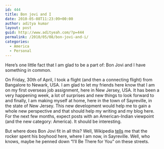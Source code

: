 ```yaml
---
id: 444
title: Bon jovi and I
date: 2010-05-08T11:23:09+00:00
author: aditya kumar
layout: post
guid: http://www.adityeah.com/?p=444
permalink: /2010/05/08/bon-jovi-and-i/
categories:
  - America
  - Personal
---
```

Here&#8217;s one little fact that I am glad to be a part of: Bon Jovi and I have something in common.

On Friday, 30th of April, I took a flight (and then a connecting flight) from Bangalore to Newark, USA. I am glad to let my friends here know that I am on my first overseas job assignment, here in New Jersey, USA. It has been a very happening week, a lot of surprises and new things to look forward to and finally, I am making myself at home, here in the town of Sayreville, in the state of New Jersey. This new development would help me to gain a whole new perspective and that should help my writing and my blog here. For the next few months, expect posts with an American-Indian viewpoint (and the new category: America). It should be interesting. 

But where does Bon Jovi fit in all this? Well, Wikipedia [tells](http://en.wikipedia.org/wiki/Sayreville,_New_Jersey) me that the rocker spent his boyhood here, where I am now, in Sayreville. Well, who knows, maybe he penned down &#8220;I&#8217;ll Be There for You&#8221; on these streets.